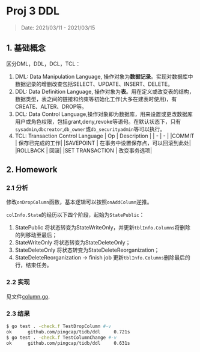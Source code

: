 # Proj 3 DDL

> Date: 2021/03/11 - 2021/03/15

## 1. 基础概念
区分DML，DDL，DCL，TCL：
1. DML: Data Manipulation Language, 操作对象为**数据记录**。实现对数据库中数据记录的增删改查包括SELECT、UPDATE、INSERT、DELETE。
2. DDL: Data Definition Language, 操作对象为**表**。用在定义或改变表的结构，数据类型，表之间的链接和约束等初始化工作(大多在建表时使用)，有CREATE、ALTER、DROP等。
3. DCL: Data Control Language,操作对象即为数据库，用来设置或更改数据库用户或角色权限，包括grant,deny,revoke等语句。在默认状态下，只有`sysadmin`,`dbcreator`,`db_owner`或`db_securityadmin`等可以执行。
4. TCL: Transaction Control Language
   | Op | Description |
   | - | - |
   |COMMIT | 保存已完成的工作|
   |SAVEPOINT | 在事务中设置保存点，可以回滚到此处|
   |ROLLBACK | 回滚| 
   |SET TRANSACTION | 改变事务选项|

## 2. Homework

### 2.1 分析

修改`onDropColumn`函数，基本逻辑可以按照`onAddColumn`逆推。

`colInfo.State`的经历以下四个阶段，起始为`StatePublic`：
1. StatePublic
   将状态转变为StateWriteOnly，并更新`tblInfo.Columns`将删除的列移动至最后；
2. StateWriteOnly
   将状态转变为StateDeleteOnly；
3. StateDeleteOnly
   将状态转变为StateDeleteReorganization；
4. StateDeleteReorganization → finish job
   更新`tblInfo.Columns`删除最后的行，结束任务。

### 2.2 实现

见文件[column.go](../../ddl/column.go#L217-L268).

### 2.3 结果

```bash
$ go test . -check.f TestDropColumn #-v
ok      github.com/pingcap/tidb/ddl     0.721s
$ go test . -check.f TestColumnChange #-v
ok      github.com/pingcap/tidb/ddl     0.631s
```
